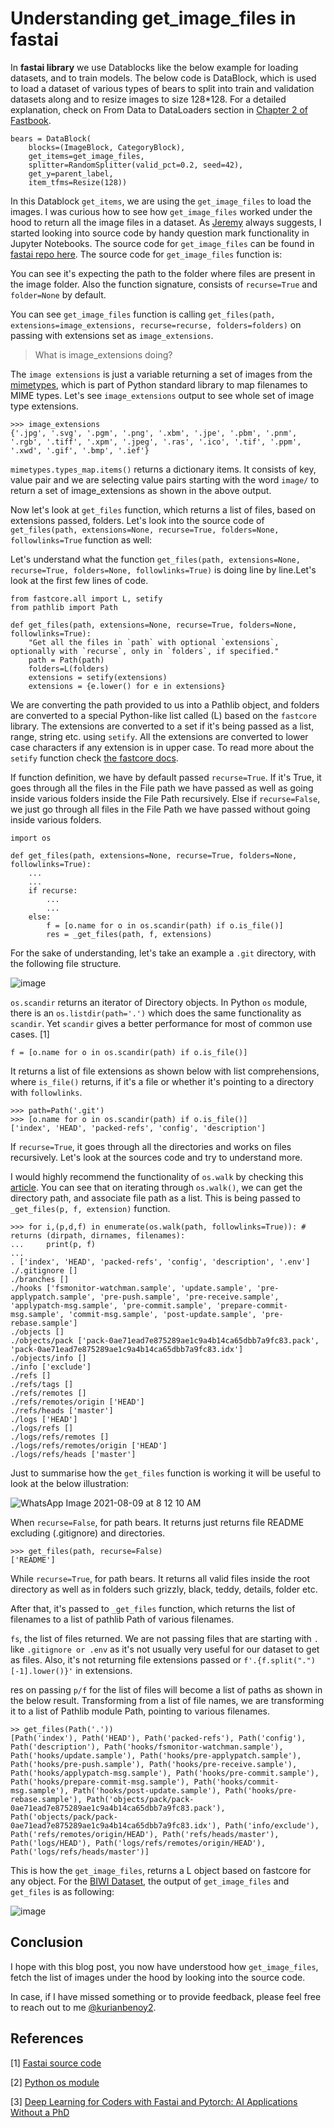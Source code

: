 # Understanding get\_image\_files in fastai

In **fastai library** we use Datablocks like the below example for loading datasets, and to train models. The below code is DataBlock, which is used to load a dataset of various types of bears to split into train and validation datasets along and to resize images to size 128\*128. For a detailed explanation, check on From Data to DataLoaders section in [Chapter 2 of Fastbook](https://app.gitbook.com/s/-MhiOx8KkYnYxHHqfUbB/python/From%20Data%20to%20DataLoaders).

```
bears = DataBlock(
    blocks=(ImageBlock, CategoryBlock), 
    get_items=get_image_files, 
    splitter=RandomSplitter(valid_pct=0.2, seed=42),
    get_y=parent_label,
    item_tfms=Resize(128))
```

In this Datablock `get_items`, we are using the `get_image_files` to load the images. I was curious how to see how `get_image_files` worked under the hood to return all the image files in a dataset. As [Jeremy](https://twitter.com/jeremyphoward) always suggests, I started looking into source code by handy question mark functionality in Jupyter Notebooks. The source code for `get_image_files` can be found in [fastai repo here](https://github.com/fastai/fastai/blob/master/fastai/data/transforms.py). The source code for `get_image_files` function is:

You can see it's expecting the path to the folder where files are present in the image folder. Also the function signature, consists of `recurse=True` and `folder=None` by default.

You can see `get_image_files` function is calling `get_files(path, extensions=image_extensions, recurse=recurse, folders=folders)` on passing with extensions set as `image_extensions`.

> What is image\_extensions doing?

The `image extensions` is just a variable returning a set of images from the [mimetypes](https://docs.python.org/3/library/mimetypes.html), which is part of Python standard library to map filenames to MIME types. Let's see `image_extensions` output to see whole set of image type extensions.

```
>>> image_extensions
{'.jpg', '.svg', '.pgm', '.png', '.xbm', '.jpe', '.pbm', '.pnm', '.rgb', '.tiff', '.xpm', '.jpeg', '.ras', '.ico', '.tif', '.ppm', '.xwd', '.gif', '.bmp', '.ief'}
```

`mimetypes.types_map.items()` returns a dictionary items. It consists of key, value pair and we are selecting value pairs starting with the word `image/` to return a set of image\_extensions as shown in the above output.

Now let's look at `get_files` function, which returns a list of files, based on extensions passed, folders. Let's look into the source code of `get_files(path, extensions=None, recurse=True, folders=None, followlinks=True` function as well:

Let's understand what the function `get_files(path, extensions=None, recurse=True, folders=None, followlinks=True)` is doing line by line.Let's look at the first few lines of code.

```
from fastcore.all import L, setify
from pathlib import Path

def get_files(path, extensions=None, recurse=True, folders=None, followlinks=True):
    "Get all the files in `path` with optional `extensions`, optionally with `recurse`, only in `folders`, if specified."
    path = Path(path)
    folders=L(folders)
    extensions = setify(extensions)
    extensions = {e.lower() for e in extensions}
```

We are converting the path provided to us into a Pathlib object, and folders are converted to a special Python-like list called (L) based on the `fastcore` library. The extensions are converted to a set if it's being passed as a list, range, string etc. using `setify`. All the extensions are converted to lower case characters if any extension is in upper case. To read more about the `setify` function check [the fastcore docs](https://fastcore.fast.ai/basics.html#setify).

If function definition, we have by default passed `recurse=True`. If it's True, it goes through all the files in the File path we have passed as well as going inside various folders inside the File Path recursively. Else if `recurse=False`, we just go through all files in the File Path we have passed without going inside various folders.

```
import os

def get_files(path, extensions=None, recurse=True, folders=None, followlinks=True):
    ...
    ...
    if recurse:
        ...
        ...
    else:
        f = [o.name for o in os.scandir(path) if o.is_file()]
        res = _get_files(path, f, extensions)
```

For the sake of understanding, let's take an example a `.git` directory, with the following file structure.

![image](https://user-images.githubusercontent.com/24592806/128638214-f172e126-dfdc-4711-a9ad-7ece27430c04.png)

`os.scandir` returns an iterator of Directory objects. In Python `os` module, there is an `os.listdir(path='.')` which does the same functionality as `scandir`. Yet `scandir` gives a better performance for most of common use cases. \[1]

```
f = [o.name for o in os.scandir(path) if o.is_file()]
```

It returns a list of file extensions as shown below with list comprehensions, where `is_file()` returns, if it's a file or whether it's pointing to a directory with `followlinks`.

```
>>> path=Path('.git')
>>> [o.name for o in os.scandir(path) if o.is_file()]
['index', 'HEAD', 'packed-refs', 'config', 'description']
```

If `recurse=True`, it goes through all the directories and works on files recursively. Let's look at the sources code and try to understand more.

I would highly recommend the functionality of `os.walk` by checking this [article](https://www.pythonforbeginners.com/code-snippets-source-code/python-os-walk). You can see that on iterating through `os.walk()`, we can get the directory path, and associate file path as a list. This is being passed to `_get_files(p, f, extension)` function.

```
>>> for i,(p,d,f) in enumerate(os.walk(path, followlinks=True)): # returns (dirpath, dirnames, filenames):
...     print(p, f)
...
. ['index', 'HEAD', 'packed-refs', 'config', 'description', '.env']
./.gitignore []
./branches []
./hooks ['fsmonitor-watchman.sample', 'update.sample', 'pre-applypatch.sample', 'pre-push.sample', 'pre-receive.sample', 'applypatch-msg.sample', 'pre-commit.sample', 'prepare-commit-msg.sample', 'commit-msg.sample', 'post-update.sample', 'pre-rebase.sample']
./objects []
./objects/pack ['pack-0ae71ead7e875289ae1c9a4b14ca65dbb7a9fc83.pack', 'pack-0ae71ead7e875289ae1c9a4b14ca65dbb7a9fc83.idx']
./objects/info []
./info ['exclude']
./refs []
./refs/tags []
./refs/remotes []
./refs/remotes/origin ['HEAD']
./refs/heads ['master']
./logs ['HEAD']
./logs/refs []
./logs/refs/remotes []
./logs/refs/remotes/origin ['HEAD']
./logs/refs/heads ['master']
```

Just to summarise how the `get_files` function is working it will be useful to look at the below illustration:

![WhatsApp Image 2021-08-09 at 8 12 10 AM](https://user-images.githubusercontent.com/24592806/128655593-d9027327-fd2f-46f4-aebb-140fa9b14e02.jpeg)

When `recurse=False`, for path bears. It returns just returns file README excluding (.gitignore) and directories.

```
>>> get_files(path, recurse=False)
['README']
```

While `recurse=True`, for path bears. It returns all valid files inside the root directory as well as in folders such grizzly, black, teddy, details, folder etc.

After that, it's passed to `_get_files` function, which returns the list of filenames to a list of pathlib Path of various filenames.

`fs`, the list of files returned. We are not passing files that are starting with `.` like `.gitignore or .env` as it's not usually very useful for our dataset to get as files. Also, it's not returning file extensions passed or `f'.{f.split(".")[-1].lower()}'` in extensions.

res on passing `p/f` for the list of files will become a list of paths as shown in the below result. Transforming from a list of file names, we are transforming it to a list of Pathlib module Path, pointing to various filenames.

```
>> get_files(Path('.'))
[Path('index'), Path('HEAD'), Path('packed-refs'), Path('config'), Path('description'), Path('hooks/fsmonitor-watchman.sample'), Path('hooks/update.sample'), Path('hooks/pre-applypatch.sample'), Path('hooks/pre-push.sample'), Path('hooks/pre-receive.sample'), Path('hooks/applypatch-msg.sample'), Path('hooks/pre-commit.sample'), Path('hooks/prepare-commit-msg.sample'), Path('hooks/commit-msg.sample'), Path('hooks/post-update.sample'), Path('hooks/pre-rebase.sample'), Path('objects/pack/pack-0ae71ead7e875289ae1c9a4b14ca65dbb7a9fc83.pack'), Path('objects/pack/pack-0ae71ead7e875289ae1c9a4b14ca65dbb7a9fc83.idx'), Path('info/exclude'), Path('refs/remotes/origin/HEAD'), Path('refs/heads/master'), Path('logs/HEAD'), Path('logs/refs/remotes/origin/HEAD'), Path('logs/refs/heads/master')]
```

This is how the `get_image_files`, returns a L object based on fastcore for any object. For the [BIWI Dataset](https://www.kaggle.com/kmader/biwi-kinect-head-pose-database), the output of `get_image_files` and `get_files` is as following:

![image](https://user-images.githubusercontent.com/24592806/128119162-41abebab-dda4-4d8b-b781-2d81d501b8aa.png)

## Conclusion

I hope with this blog post, you now have understood how `get_image_files`, fetch the list of images under the hood by looking into the source code.

In case, if I have missed something or to provide feedback, please feel free to reach out to me [@kurianbenoy2](https://twitter.com/kurianbenoy2).

## References

\[1] [Fastai source code](https://github.com/fastai/fastai)

\[2] [Python os module](https://docs.python.org/3/library/os.html#os.listdir)

\[3] [Deep Learning for Coders with Fastai and Pytorch: AI Applications Without a PhD ](https://github.com/fastai/fastbook)
